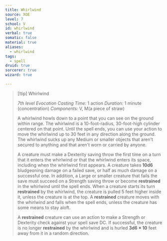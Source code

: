 ```yaml
---
title: Whirlwind
source: XGE
level: 7
school: V
id: whirlwind
verbal: true
somatic: false
material: true
aliases:
  - whirlwind
tags:
  - spell
druid: true
sorcerer: true
wizard: true

---
```

>[!tip] Whirlwind
>
> *7th level Evocation*
> *Casting Time:* 1 action
> *Duration:* 1 minute (concentration)
> *Components:* V, M(a piece of straw)
>
>A whirlwind howls down to a point that you can see on the ground within range. The whirlwind is a 10-foot-radius, 30-foot-high cylinder centered on that point. Until the spell ends, you can use your action to move the whirlwind up to 30 feet in any direction along the ground. The whirlwind sucks up any Medium or smaller objects that aren't secured to anything and that aren't worn or carried by anyone.
>
>A creature must make a Dexterity saving throw the first time on a turn that it enters the whirlwind or that the whirlwind enters its space, including when the whirlwind first appears. A creature takes **10d6** bludgeoning damage on a failed save, or half as much damage on a successful one. In addition, a Large or smaller creature that fails the save must succeed on a Strength saving throw or become **restrained** in the whirlwind until the spell ends. When a creature starts its turn **restrained** by the whirlwind, the creature is pulled 5 feet higher inside it, unless the creature is at the top. A **restrained** creature moves with the whirlwind and falls when the spell ends, unless the creature has some means to stay aloft.
>
>A **restrained** creature can use an action to make a Strength or Dexterity check against your spell save DC. If successful, the creature is no longer **restrained** by the whirlwind and is hurled **3d6 × 10** feet away from it in a random direction.
>

